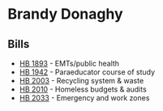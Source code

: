 # Brandy Donaghy
## Bills
* [HB 1893](bill/2021-22/hb/1893/) - EMTs/public health
* [HB 1942](bill/2021-22/hb/1942/) - Paraeducator course of study
* [HB 2003](bill/2021-22/hb/2003/) - Recycling system & waste
* [HB 2010](bill/2021-22/hb/2010/) - Homeless budgets & audits
* [HB 2033](bill/2021-22/hb/2033/) - Emergency and work zones
